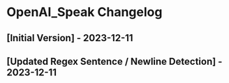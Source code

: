 # OpenAI_Speak Changelog

## [Initial Version] - 2023-12-11

## [Updated Regex Sentence / Newline Detection] - 2023-12-11
